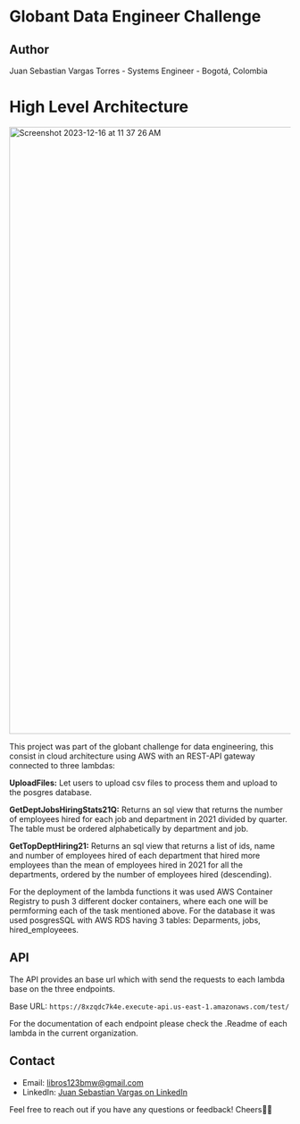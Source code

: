 # Globant Data Engineer Challenge

## Author

Juan Sebastian Vargas Torres - Systems Engineer - Bogotá, Colombia

# High Level Architecture

<img width="1087" alt="Screenshot 2023-12-16 at 11 37 26 AM" src="https://github.com/globant-challenge-co/.github/assets/52805660/07cb67fc-8774-4e2b-b71d-1ce75bc36bbe">


This project was part of the globant challenge for data engineering, this consist in cloud architecture using AWS with an REST-API gateway connected to three lambdas:

**UploadFiles:** Let users to upload csv files to process them and upload to the posgres database. 

**GetDeptJobsHiringStats21Q:** Returns an sql view that returns the number of employees hired for each job and department in 2021 divided by quarter. The table must be ordered alphabetically by department and job. 

**GetTopDeptHiring21:** Returns an sql view that returns a list of ids, name and number of employees hired of each department that hired more employees than the mean of employees hired in 2021 for all the departments, ordered by the number of employees hired (descending).

For the deployment of the lambda functions it was used AWS Container Registry to push 3 different docker containers, where each one will be permforming each of the task mentioned above.
For the database it was used posgresSQL with AWS RDS having 3 tables: Deparments, jobs, hired_employeees.

## API

The API provides an base url which with send the requests to each lambda base on the three endpoints.

Base URL: `https://8xzqdc7k4e.execute-api.us-east-1.amazonaws.com/test/`


For the documentation of each endpoint please check the .Readme of each lambda in the current organization.

## Contact

- Email: libros123bmw@gmail.com
- LinkedIn: [Juan Sebastian Vargas on LinkedIn](https://www.linkedin.com/in/juan-sebastián-vargas-torres-9b4a15189/)


Feel free to reach out if you have any questions or feedback! 
Cheers🤘🏻
